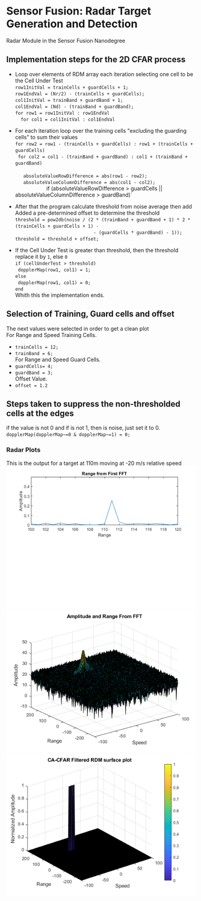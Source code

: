 # Sensor Fusion: Radar Target Generation and Detection
Radar Module in the Sensor Fusion Nanodegree

## Implementation steps for the 2D CFAR process
* Loop over elements of RDM array each iteration selecting one cell to be the Cell Under Test<br>
`row1InitVal = trainCells + guardCells + 1;      `<br>
`row1EndVal = (Nr/2) - (trainCells + guardCells);`<br>
`col1InitVal = trainBand + guardBand + 1;        `<br>
`col1EndVal = (Nd) - (trainBand + guardBand);    `<br>
`for row1 = row1InitVal : row1EndVal`<br>
`  for col1 = col1InitVal : col1EndVal`

* For each iteration loop over the training cells "excluding the guarding cells" to sum their values<br>
`for row2 = row1 - (trainCells + guardCells) : row1 + (trainCells + guardCells)              `<br>
`  for col2 = col1 - (trainBand + guardBand) : col1 + (trainBand + guardBand)                `<br>
`          `<br>
`   absoluteValueRowDifference = abs(row1 - row2);`<br>
`   absoluteValueColumnDifference = abs(col1 - col2);`<br>
`          
`    if (absoluteValueRowDifference > guardCells || absoluteValueColumnDifference > guardBand)`

* After that the program calculate threshold from noise average then add Added a pre-determined offset to determine the threshold<br>
`threshold = pow2db(noise / (2 * (trainBand + guardBand + 1) * 2 * (trainCells + guardCells + 1) - `<br>
`                              - (guardCells * guardBand) - 1));                                   `<br>
`threshold = threshold + offset;                                                                   `

* If the Cell Under Test is greater than threshold, then the threshold replace it by `1`, else `0` <br>
`if (cellUnderTest > threshold)`<br>
`  dopplerMap(row1, col1) = 1; `<br>
`else                          `<br>
`  dopplerMap(row1, col1) = 0; `<br>
`end`<br>
Whith this the implementation ends.

## Selection of Training, Guard cells and offset
The next values were selected in order to get a clean plot<br>
For Range and Speed Training Cells.<br>
* `trainCells = 12;`<br>
* `trainBand = 6;  `<br>
For Range and Speed Guard Cells.<br>
* `guardCells= 4;  `<br>
* `guardBand = 3;  `<br>
Offset Value.<br>
* `offset = 1.2    ` <br>

## Steps taken to suppress the non-thresholded cells at the edges
if the value is not 0 and if is not 1, then is noise, just set it to 0.<br>
`dopplerMap(dopplerMap~=0 & dopplerMap~=1) = 0;`

### **Radar Plots**
This is the output for a target at 110m moving at -20 m/s relative speed
<img src="images/plot1.png" /><br>
<img src="images/plot2.png" /><br>
<img src="images/plot3.png" /><br>